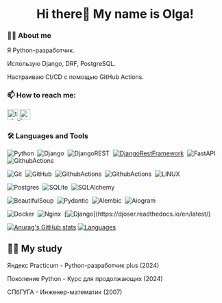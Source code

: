 <h1 align="center">Hi there👋 My name is Olga!</h1>

### 👩‍💻 About me

Я Python-разработчик. 
<p> Использую Django, DRF, PostgreSQL. </p>
<p> Настраиваю CI/CD с помощью GitHub Actions. </p>

### 📫 How to reach me:

<a href="https://t.me/viktorova_os" target="_blank">
  <img src="https://img.shields.io/static/v1?message=Telegram&logo=telegram&label=&color=2CA5E0&logoColor=white&labelColor=&style=for-the-badge" height="25" alt="telegram logo"  />
</a>

<a href="[https://career.habr.com/ovreatch" target="_blank">
  <img src="https://img.shields.io/static/v1?message=Habr Career&logo=habr&label=&color=9370DB&logoColor=white&labelColor=&style=for-the-badge" height="25" alt="habr logo"  />
</a>

### 🛠 Languages and Tools

![Python](https://img.shields.io/badge/PYTHON-3776AB.svg?&style=flat&logo=python&logoColor=white)&nbsp;
![Django](https://img.shields.io/badge/DJANGO-1f6e4b.svg?&style=flat&logo=django&logoColor=white)&nbsp;
![DjangoREST](https://img.shields.io/badge/DJANGO-REST-ff1709?style=flat&logo=django&logoColor=white&color=ff1709&labelColor=light_grey)&nbsp;
[![DjangoRestFramework](https://img.shields.io/badge/DjangoRestFramework-black?logo=django)](https://www.django-rest-framework.org/)&nbsp;
![FastAPI](https://img.shields.io/badge/FASTAPI-18897b.svg?&style=flat&logo=fastapi&logoColor=white)&nbsp;
![GithubActions](https://img.shields.io/badge/FLASK-ADD8E6.svg?&style=flat&logo=flask&logoColor=white)&nbsp;

![Git](https://img.shields.io/badge/GIT-%23F05033.svg?&style=flat&logo=git&logoColor=white)&nbsp;
![GitHub](https://img.shields.io/badge/GITHUB-%23121011.svg?&style=flat&logo=github&logoColor=white)&nbsp;
![GithubActions](https://img.shields.io/badge/GITHUB%20ACTIONS-%23121011.svg?&style=flat&logo=github-actions&logoColor=white)&nbsp;
![GithubActions](https://img.shields.io/badge/POSTMAN-FF8C00.svg?&style=flat&logo=postman&logoColor=white)&nbsp;
![LINUX](https://img.shields.io/badge/LINUX-FCC624?style=flat-square&logo=linux&logoColor=black)&nbsp;

![Postgres](https://img.shields.io/badge/POSTGRESQL-%23316192.svg?&style=flat&logo=postgresql&logoColor=white)&nbsp;
![SQLite](https://img.shields.io/badge/SQLITE-003B57.svg?&style=flat&logo=sqlite&logoColor=white)&nbsp;
![SQLAlchemy](https://img.shields.io/badge/SQLAlchemy-%23316192.svg?&style=flat&logo=SQLAlchemy&logoColor=white)&nbsp;

![BeautifulSoup](https://img.shields.io/badge/BeautifulSoup-DC382D.svg?&style=flat&logo=BeautifulSoup&logoColor=white)&nbsp;
![Pydantic](https://img.shields.io/badge/Pydantic-DC382D.svg?&style=flat&logo=Pydantic&logoColor=white)&nbsp;
![Alembic](https://img.shields.io/badge/Alembic-FCC624?style=flat-square&logo=Alembic&logoColor=black)&nbsp;
![Aiogram](https://img.shields.io/badge/Aiogram-269539.svg?&style=flat&logo=Aiogram&logoColor=white)&nbsp;

![Docker](https://img.shields.io/badge/DOCKER-2496ED.svg?&style=flat&logo=docker&logoColor=white)&nbsp;
![Nginx](https://img.shields.io/badge/NGINX-269539.svg?&style=flat&logo=nginx&logoColor=white)&nbsp;
[![Django](https://img.shields.io/badge/Djoser-2.2.0-blue?)](https://djoser.readthedocs.io/en/latest/)

[![Anurag's GitHub stats](https://github-readme-stats.vercel.app/api?username=vikolga&show_icons=true)](https://github.com/vikolga/github-readme-stats)
[![Languages](https://github-readme-stats.vercel.app/api/top-langs/?username=vikolga&layout=compact&hide_border=true&theme=transparent&bg_color=00000000&langs_count=6&hide=dockerfile,css,shell,procfile)](https://github.com/Nina2301/github-readme-stats)

## 👩‍🎓 My study

Яндекс Practicum - Python-разработчик plus (2024)
<p> Поколение Python - Курс для продолжающих (2024) </p>
<p> СПбГУГА - Инженер-математик (2007) </p>
